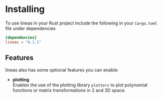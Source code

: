 # Installing

To use lineas in your Rust project include the following in your `Cargo.toml` file under dependencies
```toml
[dependencies]
lineas = "0.1.1"
```

## Features

lineas also has some optional features you can enable:
- **plotting**\
    Enables the use of the plotting library `plotters` to plot polynomial functions or matrix transformations in 2 and 3D space.
